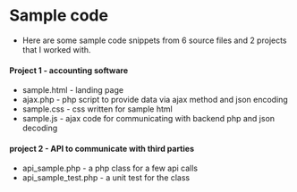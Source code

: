 # Sample code #
* Here are some sample code snippets from 6 source files and 2 projects that I worked with.

#### Project 1 - accounting software ####
* sample.html - landing page
* ajax.php - php script to provide data via ajax method and json encoding
* sample.css - css written for sample html
* sample.js - ajax code for communicating with backend php and json decoding

#### project 2 - API to communicate with third parties ####
* api_sample.php - a php class for a few api calls
* api_sample_test.php - a unit test for the class
